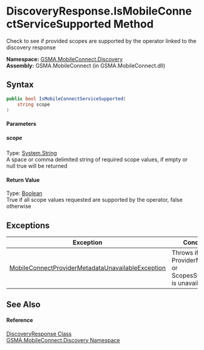 DiscoveryResponse.IsMobileConnectServiceSupported Method
========================================================
Check to see if provided scopes are supported by the operator linked to the discovery response

**Namespace:** [GSMA.MobileConnect.Discovery][1]  
**Assembly:** GSMA.MobileConnect (in GSMA.MobileConnect.dll)

Syntax
------

```csharp
public bool IsMobileConnectServiceSupported(
	string scope
)
```

#### Parameters

##### *scope*
Type: [System.String][2]  
A space or comma delimited string of required scope values, if empty or null true will be returned

#### Return Value
Type: [Boolean][3]  
True if all scope values requested are supported by the operator, false otherwise

Exceptions
----------

Exception                                              | Condition                                                    
------------------------------------------------------ | ------------------------------------------------------------ 
[MobileConnectProviderMetadataUnavailableException][4] | Throws if ProviderMetadata or ScopesSupported is unavailable 


See Also
--------

#### Reference
[DiscoveryResponse Class][5]  
[GSMA.MobileConnect.Discovery Namespace][1]  

[1]: ../README.md
[2]: http://msdn.microsoft.com/en-us/library/s1wwdcbf
[3]: http://msdn.microsoft.com/en-us/library/a28wyd50
[4]: ../../GSMA.MobileConnect.Exceptions/MobileConnectProviderMetadataUnavailableException/README.md
[5]: README.md
[6]: ../../_icons/Help.png